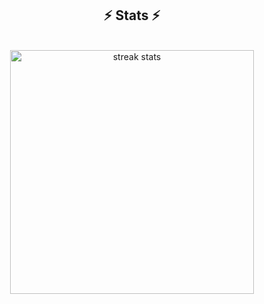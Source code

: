 <h2 align="center">⚡ Stats ⚡</h2>
<br>
<div align=center>
  <img width=390 src="https://streak-stats.demolab.com/?user=Anees-ahme&count_private=true&theme=dark&border_radius=10" alt="streak stats"/>
  <br/>
 
</div>

